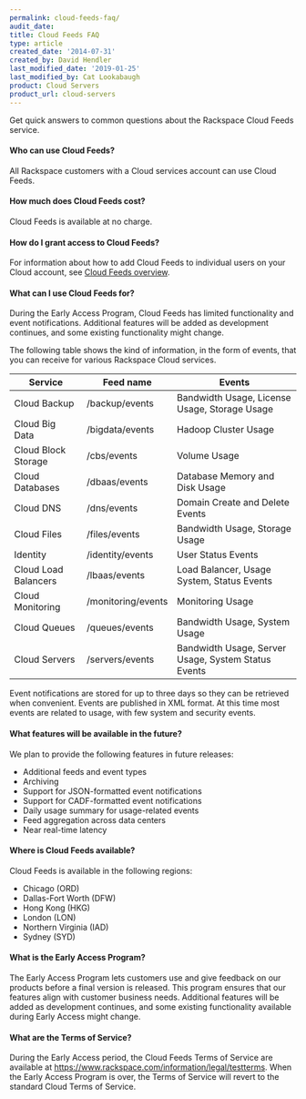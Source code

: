 ```yaml
---
permalink: cloud-feeds-faq/
audit_date:
title: Cloud Feeds FAQ
type: article
created_date: '2014-07-31'
created_by: David Hendler
last_modified_date: '2019-01-25'
last_modified_by: Cat Lookabaugh
product: Cloud Servers
product_url: cloud-servers
---
```


Get quick answers to common questions about the Rackspace Cloud
Feeds service.

#### Who can use Cloud Feeds?

All Rackspace customers with a Cloud services account can use Cloud
Feeds.

#### How much does Cloud Feeds cost?

Cloud Feeds is available at no charge.

#### How do I grant access to Cloud Feeds?

For information about how to add Cloud Feeds to individual users on your
Cloud account, see [Cloud Feeds overview](/support/how-to/cloud-feeds-overview).

#### What can I use Cloud Feeds for?

During the Early Access Program, Cloud Feeds has limited functionality
and event notifications. Additional features will be added as
development continues, and some existing functionality might change.

The following table shows the kind of information, in the form of
events, that you can receive for various Rackspace Cloud services.

| Service                        | Feed name          | Events                                              |
|--------------------------------|--------------------|-----------------------------------------------------|
| Cloud Backup                   | /backup/events     | Bandwidth Usage, License Usage, Storage Usage       |
| Cloud Big Data                 | /bigdata/events    | Hadoop Cluster Usage                                |
| Cloud Block Storage            | /cbs/events        | Volume Usage                                        |
| Cloud Databases                | /dbaas/events      | Database Memory and Disk Usage                      |
| Cloud DNS                      | /dns/events        | Domain Create and Delete Events                     |
| Cloud Files                    | /files/events      | Bandwidth Usage, Storage Usage                      |
| Identity                       | /identity/events   | User Status Events                                  |
| Cloud Load Balancers           | /lbaas/events      | Load Balancer, Usage System, Status Events          |
| Cloud Monitoring               | /monitoring/events | Monitoring Usage                                    |
| Cloud Queues                   | /queues/events     | Bandwidth Usage, System Usage                       |
| Cloud Servers | /servers/events    | Bandwidth Usage, Server Usage, System Status Events |

Event notifications are stored for up to three days so they can be
retrieved when convenient. Events are published in XML format. At this
time most events are related to usage, with few system and security
events.

#### What features will be available in the future?

We plan to provide the following features in future releases:

-   Additional feeds and event types
-   Archiving
-   Support for JSON-formatted event notifications
-   Support for CADF-formatted event notifications
-   Daily usage summary for usage-related events
-   Feed aggregation across data centers
-   Near real-time latency

#### Where is Cloud Feeds available?

Cloud Feeds is available in the following regions:

-   Chicago (ORD)
-   Dallas-Fort Worth (DFW)
-   Hong Kong (HKG)
-   London (LON)
-   Northern Virginia (IAD)
-   Sydney (SYD)

#### What is the Early Access Program?

The Early Access Program lets customers use and give feedback on our
products before a final version is released. This program ensures that
our features align with customer business needs. Additional features
will be added as development continues, and some existing functionality
available during Early Access might change.

#### What are the Terms of Service?

During the Early Access period, the Cloud Feeds Terms of Service are
available at <https://www.rackspace.com/information/legal/testterms>.
When the Early Access Program is over, the Terms of Service will revert
to the standard Cloud Terms of Service.
